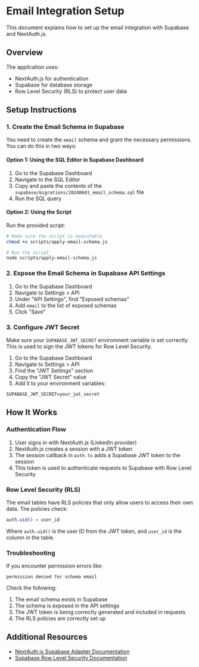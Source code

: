 # Email Integration Setup

This document explains how to set up the email integration with Supabase and NextAuth.js.

## Overview

The application uses:

- NextAuth.js for authentication
- Supabase for database storage
- Row Level Security (RLS) to protect user data

## Setup Instructions

### 1. Create the Email Schema in Supabase

You need to create the `email` schema and grant the necessary permissions. You can do this in two ways:

#### Option 1: Using the SQL Editor in Supabase Dashboard

1. Go to the Supabase Dashboard
2. Navigate to the SQL Editor
3. Copy and paste the contents of the `supabase/migrations/20240601_email_schema.sql` file
4. Run the SQL query

#### Option 2: Using the Script

Run the provided script:

```bash
# Make sure the script is executable
chmod +x scripts/apply-email-schema.js

# Run the script
node scripts/apply-email-schema.js
```

### 2. Expose the Email Schema in Supabase API Settings

1. Go to the Supabase Dashboard
2. Navigate to Settings > API
3. Under "API Settings", find "Exposed schemas"
4. Add `email` to the list of exposed schemas
5. Click "Save"

### 3. Configure JWT Secret

Make sure your `SUPABASE_JWT_SECRET` environment variable is set correctly. This is used to sign the JWT tokens for Row Level Security.

1. Go to the Supabase Dashboard
2. Navigate to Settings > API
3. Find the "JWT Settings" section
4. Copy the "JWT Secret" value
5. Add it to your environment variables:

```
SUPABASE_JWT_SECRET=your_jwt_secret
```

## How It Works

### Authentication Flow

1. User signs in with NextAuth.js (LinkedIn provider)
2. NextAuth.js creates a session with a JWT token
3. The session callback in `auth.ts` adds a Supabase JWT token to the session
4. This token is used to authenticate requests to Supabase with Row Level Security

### Row Level Security (RLS)

The email tables have RLS policies that only allow users to access their own data. The policies check:

```sql
auth.uid() = user_id
```

Where `auth.uid()` is the user ID from the JWT token, and `user_id` is the column in the table.

### Troubleshooting

If you encounter permission errors like:

```
permission denied for schema email
```

Check the following:

1. The email schema exists in Supabase
2. The schema is exposed in the API settings
3. The JWT token is being correctly generated and included in requests
4. The RLS policies are correctly set up

## Additional Resources

- [NextAuth.js Supabase Adapter Documentation](https://authjs.dev/getting-started/adapters/supabase)
- [Supabase Row Level Security Documentation](https://supabase.com/docs/guides/auth/row-level-security)
